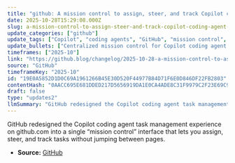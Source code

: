 ```yaml
---
title: "github: A mission control to assign, steer, and track Copilot coding agent tasks"
date: 2025-10-28T15:29:08.000Z
slug: a-mission-control-to-assign-steer-and-track-copilot-coding-agent-tasks
update_categories: ["github"]
update_tags: ["Copilot", "coding agents", "GitHub", "mission control", "product update", "changelog", "developer tools", "2025-10-28"]
update_bullets: ["Centralized mission control for Copilot coding agent tasks on github.com", "Assign tasks to agents from one place", "Steer agent behavior and monitor changes as they work", "Track task progress and manage results without switching pages", "Announced in the GitHub Blog changelog (2025-10-28)"]
timeframes: ["2025-10"]
link: "https://github.blog/changelog/2025-10-28-a-mission-control-to-assign-steer-and-track-copilot-coding-agent-tasks"
source: "GitHub"
timeframeKey: "2025-10"
id: "19E0A5852D1D0C69A1961266B45E30D520F44977B84D71F6E0D846DF22FB2803"
contentHash: "0AACC695E681DDED217D5656919DA1E0CA4ADE8C31F9979C2F23E69C93689596"
draft: false
type: "updates2"
llmSummary: "GitHub redesigned the Copilot coding agent task management experience on github.com into a single “mission control” interface that lets you assign, steer, and track tasks without jumping between pages."
---
```


GitHub redesigned the Copilot coding agent task management experience on github.com into a single “mission control” interface that lets you assign, steer, and track tasks without jumping between pages.

- **Source:** [GitHub](https://github.blog/changelog/2025-10-28-a-mission-control-to-assign-steer-and-track-copilot-coding-agent-tasks)

